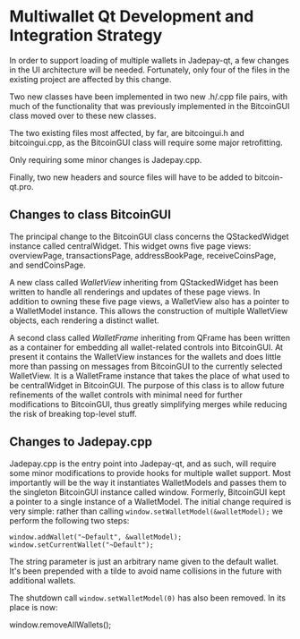 Multiwallet Qt Development and Integration Strategy
===================================================

In order to support loading of multiple wallets in Jadepay-qt, a few changes in the UI architecture will be needed.
Fortunately, only four of the files in the existing project are affected by this change.

Two new classes have been implemented in two new .h/.cpp file pairs, with much of the functionality that was previously
implemented in the BitcoinGUI class moved over to these new classes.

The two existing files most affected, by far, are bitcoingui.h and bitcoingui.cpp, as the BitcoinGUI class will require
some major retrofitting.

Only requiring some minor changes is Jadepay.cpp.

Finally, two new headers and source files will have to be added to bitcoin-qt.pro.

Changes to class BitcoinGUI
---------------------------
The principal change to the BitcoinGUI class concerns the QStackedWidget instance called centralWidget.
This widget owns five page views: overviewPage, transactionsPage, addressBookPage, receiveCoinsPage, and sendCoinsPage.

A new class called *WalletView* inheriting from QStackedWidget has been written to handle all renderings and updates of
these page views. In addition to owning these five page views, a WalletView also has a pointer to a WalletModel instance.
This allows the construction of multiple WalletView objects, each rendering a distinct wallet.

A second class called *WalletFrame* inheriting from QFrame has been written as a container for embedding all wallet-related
controls into BitcoinGUI. At present it contains the WalletView instances for the wallets and does little more than passing on messages
from BitcoinGUI to the currently selected WalletView. It is a WalletFrame instance
that takes the place of what used to be centralWidget in BitcoinGUI. The purpose of this class is to allow future
refinements of the wallet controls with minimal need for further modifications to BitcoinGUI, thus greatly simplifying
merges while reducing the risk of breaking top-level stuff.

Changes to Jadepay.cpp
----------------------
Jadepay.cpp is the entry point into Jadepay-qt, and as such, will require some minor modifications to provide hooks for
multiple wallet support. Most importantly will be the way it instantiates WalletModels and passes them to the
singleton BitcoinGUI instance called window. Formerly, BitcoinGUI kept a pointer to a single instance of a WalletModel.
The initial change required is very simple: rather than calling `window.setWalletModel(&walletModel);` we perform the
following two steps:

	window.addWallet("~Default", &walletModel);
	window.setCurrentWallet("~Default");

The string parameter is just an arbitrary name given to the default wallet. It's been prepended with a tilde to avoid name collisions in the future with additional wallets.

The shutdown call `window.setWalletModel(0)` has also been removed. In its place is now:

window.removeAllWallets();

